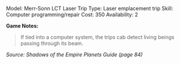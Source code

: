 Model: Merr-Sonn LCT Laser Trip
Type: Laser emplacement trip
Skill: Computer programming/repair
Cost: 350
Availability: 2

**Game Notes:** 
> If tied into a computer system, the trips cab detect living beings passing through its beam.

*Source: Shadows of the Empire Planets Guide (page 84)*